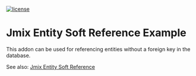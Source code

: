 [![license](https://img.shields.io/badge/license-Apache%20License%202.0-blue.svg?style=flat)](http://www.apache.org/licenses/LICENSE-2.0)

# Jmix Entity Soft Reference Example

This addon can be used for referencing entities without a foreign key in the database.


See also: [Jmix Entity Soft Reference](https://github.com/mariodavid/jmix-entity-soft-reference)